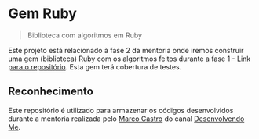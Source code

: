 # Gem Ruby

> Biblioteca com algoritmos em Ruby

Este projeto está relacionado à fase 2 da mentoria onde iremos construir uma gem (biblioteca) Ruby com os algoritmos feitos durante a fase 1 - [Link para o repositório](https://github.com/williamtome/linguagem-2021-ruby). Esta gem terá cobertura de testes.

## Reconhecimento

Este repositório é utilizado para armazenar os códigos desenvolvidos durante a mentoria realizada pelo [Marco Castro](https://github.com/marcodotcastro) do canal [Desenvolvendo Me](https://www.youtube.com/channel/UCp98bXHSc01w8fBfkkgHB1Q).